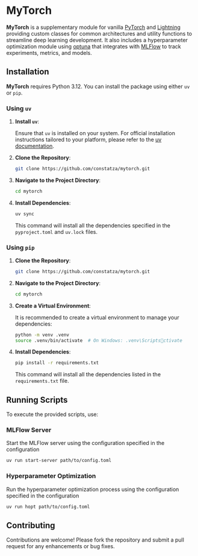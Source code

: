 # MyTorch

**MyTorch** is a supplementary module for vanilla [PyTorch](https://github.com/pytorch/pytorch) and [Lightning](https://github.com/Lightning-AI/pytorch-lightning) providing custom classes for common architectures and utility functions to streamline deep learning development.
It also includes a hyperparameter optimization module using [optuna](https://github.com/optuna/optuna) that integrates with [MLFlow](https://github.com/mlflow/mlflow) to track experiments, metrics, and models.

## Installation

**MyTorch** requires Python 3.12. 
You can install the package using either `uv` or `pip`.

### Using `uv`

1. **Install `uv`**:

   Ensure that `uv` is installed on your system. For official installation instructions tailored to your platform, please refer to the [uv documentation](https://docs.astral.sh/uv).

2. **Clone the Repository**:

   ```bash
   git clone https://github.com/constatza/mytorch.git
   ```

3. **Navigate to the Project Directory**:

   ```bash
   cd mytorch
   ```

4. **Install Dependencies**:

   ```bash
   uv sync
   ```

   This command will install all the dependencies specified in the `pyproject.toml` and `uv.lock` files.

### Using `pip`

1. **Clone the Repository**:

   ```bash
   git clone https://github.com/constatza/mytorch.git
   ```

2. **Navigate to the Project Directory**:

   ```bash
   cd mytorch
   ```

3. **Create a Virtual Environment**:

   It is recommended to create a virtual environment to manage your dependencies:

   ```bash
   python -m venv .venv
   source .venv/bin/activate  # On Windows: .venv\Scriptsctivate
   ```

4. **Install Dependencies**:

   ```bash
   pip install -r requirements.txt
   ```

   This command will install all the dependencies listed in the `requirements.txt` file.

## Running Scripts

To execute the provided scripts, use:

### MLFlow Server
Start the MLFlow server using the configuration specified in the configuration
```bash
uv run start-server path/to/config.toml
```

### Hyperparameter Optimization
Run the hyperparameter optimization process using the configuration specified in the configuration
```bash
uv run hopt path/to/config.toml
```


## Contributing

Contributions are welcome! Please fork the repository and submit a pull request for any enhancements or bug fixes.

